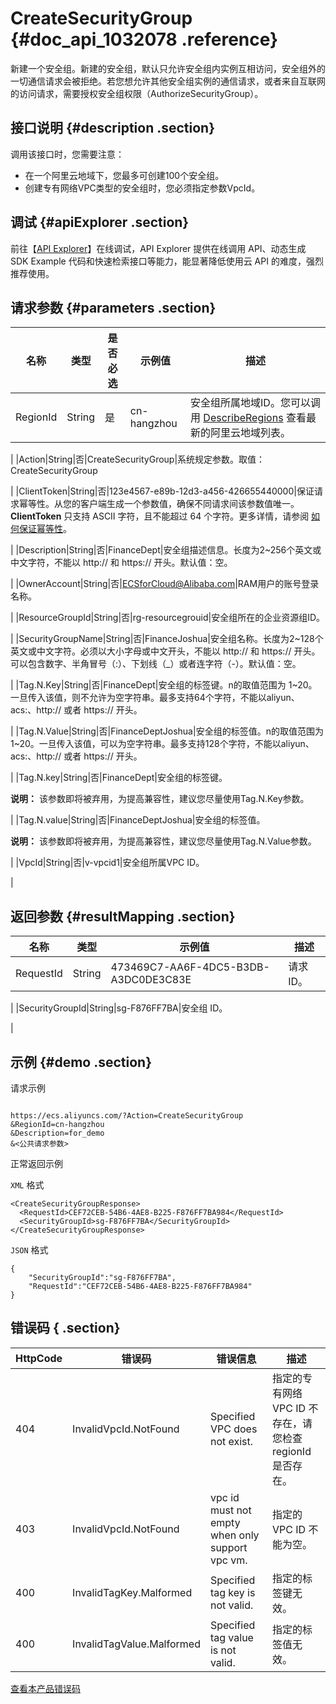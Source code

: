 # CreateSecurityGroup {#doc_api_1032078 .reference}

新建一个安全组。新建的安全组，默认只允许安全组内实例互相访问，安全组外的一切通信请求会被拒绝。若您想允许其他安全组实例的通信请求，或者来自互联网的访问请求，需要授权安全组权限（AuthorizeSecurityGroup）。

## 接口说明 {#description .section}

调用该接口时，您需要注意：

-   在一个阿里云地域下，您最多可创建100个安全组。
-   创建专有网络VPC类型的安全组时，您必须指定参数VpcId。

## 调试 {#apiExplorer .section}

前往【[API Explorer](https://api.aliyun.com/#product=Ecs&api=CreateSecurityGroup)】在线调试，API Explorer 提供在线调用 API、动态生成 SDK Example 代码和快速检索接口等能力，能显著降低使用云 API 的难度，强烈推荐使用。

## 请求参数 {#parameters .section}

|名称|类型|是否必选|示例值|描述|
|--|--|----|---|--|
|RegionId|String|是|cn-hangzhou|安全组所属地域ID。您可以调用 [DescribeRegions](~~25609~~) 查看最新的阿里云地域列表。

 |
|Action|String|否|CreateSecurityGroup|系统规定参数。取值：CreateSecurityGroup

 |
|ClientToken|String|否|123e4567-e89b-12d3-a456-426655440000|保证请求幂等性。从您的客户端生成一个参数值，确保不同请求间该参数值唯一。**ClientToken** 只支持 ASCII 字符，且不能超过 64 个字符。更多详情，请参阅 [如何保证幂等性](~~25693~~)。

 |
|Description|String|否|FinanceDept|安全组描述信息。长度为2~256个英文或中文字符，不能以 http:// 和 https:// 开头。默认值：空。

 |
|OwnerAccount|String|否|ECSforCloud@Alibaba.com|RAM用户的账号登录名称。

 |
|ResourceGroupId|String|否|rg-resourcegrouid|安全组所在的企业资源组ID。

 |
|SecurityGroupName|String|否|FinanceJoshua|安全组名称。长度为2~128个英文或中文字符。必须以大小字母或中文开头，不能以 http:// 和 https:// 开头。可以包含数字、半角冒号（:）、下划线（\_）或者连字符（-）。默认值：空。

 |
|Tag.N.Key|String|否|FinanceDept|安全组的标签键。n的取值范围为 1~20。一旦传入该值，则不允许为空字符串。最多支持64个字符，不能以aliyun、acs:、http:// 或者 https:// 开头。

 |
|Tag.N.Value|String|否|FinanceDeptJoshua|安全组的标签值。n的取值范围为 1~20。一旦传入该值，可以为空字符串。最多支持128个字符，不能以aliyun、acs:、http:// 或者 https:// 开头。

 |
|Tag.N.key|String|否|FinanceDept|安全组的标签键。

 **说明：** 该参数即将被弃用，为提高兼容性，建议您尽量使用Tag.N.Key参数。

 |
|Tag.N.value|String|否|FinanceDeptJoshua|安全组的标签值。

 **说明：** 该参数即将被弃用，为提高兼容性，建议您尽量使用Tag.N.Value参数。

 |
|VpcId|String|否|v-vpcid1|安全组所属VPC ID。

 |

## 返回参数 {#resultMapping .section}

|名称|类型|示例值|描述|
|--|--|---|--|
|RequestId|String|473469C7-AA6F-4DC5-B3DB-A3DC0DE3C83E|请求 ID。

 |
|SecurityGroupId|String|sg-F876FF7BA|安全组 ID。

 |

## 示例 {#demo .section}

请求示例

``` {#request_demo}

https://ecs.aliyuncs.com/?Action=CreateSecurityGroup
&RegionId=cn-hangzhou
&Description=for_demo
&<公共请求参数>

```

正常返回示例

`XML` 格式

``` {#xml_return_success_demo}
<CreateSecurityGroupResponse>
  <RequestId>CEF72CEB-54B6-4AE8-B225-F876FF7BA984</RequestId>
  <SecurityGroupId>sg-F876FF7BA</SecurityGroupId>
</CreateSecurityGroupResponse>

```

`JSON` 格式

``` {#json_return_success_demo}
{
	"SecurityGroupId":"sg-F876FF7BA",
	"RequestId":"CEF72CEB-54B6-4AE8-B225-F876FF7BA984"
}
```

## 错误码 { .section}

|HttpCode|错误码|错误信息|描述|
|--------|---|----|--|
|404|InvalidVpcId.NotFound|Specified VPC does not exist.|指定的专有网络 VPC ID 不存在，请您检查 regionId 是否存在。|
|403|InvalidVpcId.NotFound|vpc id must not empty when only support vpc vm.|指定的 VPC ID 不能为空。|
|400|InvalidTagKey.Malformed|Specified tag key is not valid.|指定的标签键无效。|
|400|InvalidTagValue.Malformed|Specified tag value is not valid.|指定的标签值无效。|

[查看本产品错误码](https://error-center.aliyun.com/status/product/Ecs)

